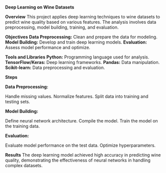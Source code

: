 **Deep Learning on Wine Datasets**

**Overview**
This project applies deep learning techniques to wine datasets to predict wine quality based on various features. The analysis involves data preprocessing, model building, training, and evaluation.

**Objectives**
**Data Preprocessing:** Clean and prepare the data for modeling.
**Model Building:** Develop and train deep learning models.
**Evaluation:** Assess model performance and optimize.

**Tools and Libraries**
**Python:** Programming language used for analysis.
**TensorFlow/Keras:** Deep learning frameworks.
**Pandas:** Data manipulation.
**Scikit-learn:** Data preprocessing and evaluation.

**Steps**

**Data Preprocessing:**

Handle missing values.
Normalize features.
Split data into training and testing sets.

**Model Building:**

Define neural network architecture.
Compile the model.
Train the model on the training data.

**Evaluation:**

Evaluate model performance on the test data.
Optimize hyperparameters.

**Results**
The deep learning model achieved high accuracy in predicting wine quality, demonstrating the effectiveness of neural networks in handling complex datasets.
